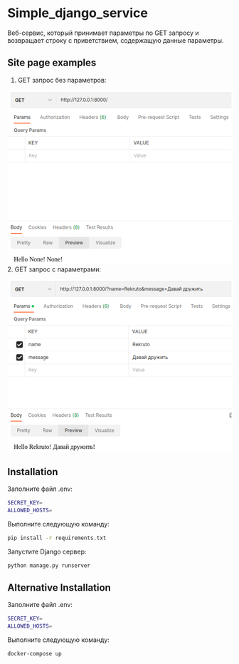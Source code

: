 # Simple_django_service

Веб-сервис, который принимает параметры по GET запросу и возвращает строку с приветствием, 
содержащую данные параметры.

## Site page examples
1. GET запрос без параметров:

![](hello_rekruto/static/images/img_1.png)
2. GET запрос с параметрами:

![](hello_rekruto/static/images/img_2.png)
## Installation
Заполните файл .env:
```bash
SECRET_KEY=
ALLOWED_HOSTS=
```
Выполните следующую команду:
```bash
pip install -r requirements.txt
```
Запустите Django сервер:
```bash
python manage.py runserver
```
## Alternative Installation
Заполните файл .env:
```bash
SECRET_KEY=
ALLOWED_HOSTS=
```
Выполните следующую команду:
```bash
docker-compose up
```